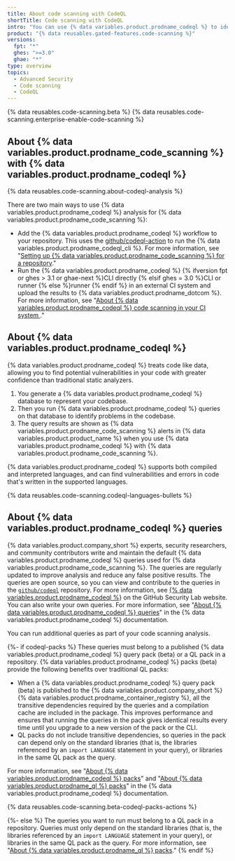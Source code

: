 ```yaml
---
title: About code scanning with CodeQL
shortTitle: Code scanning with CodeQL
intro: "You can use {% data variables.product.prodname_codeql %} to identify vulnerabilities and errors in your code. The results are shown as {% data variables.product.prodname_code_scanning %} alerts in {% data variables.product.prodname_dotcom %}."
product: "{% data reusables.gated-features.code-scanning %}"
versions:
  fpt: "*"
  ghes: ">=3.0"
  ghae: "*"
type: overview
topics:
  - Advanced Security
  - Code scanning
  - CodeQL
---
```


{% data reusables.code-scanning.beta %}
{% data reusables.code-scanning.enterprise-enable-code-scanning %}

## About {% data variables.product.prodname_code_scanning %} with {% data variables.product.prodname_codeql %}

{% data reusables.code-scanning.about-codeql-analysis %}

There are two main ways to use {% data variables.product.prodname_codeql %} analysis for {% data variables.product.prodname_code_scanning %}:

- Add the {% data variables.product.prodname_codeql %} workflow to your repository. This uses the [github/codeql-action](https://github.com/github/codeql-action/) to run the {% data variables.product.prodname_codeql_cli %}. For more information, see "[Setting up {% data variables.product.prodname_code_scanning %} for a repository](/code-security/secure-coding/automatically-scanning-your-code-for-vulnerabilities-and-errors/setting-up-code-scanning-for-a-repository#setting-up-code-scanning-using-actions)."
- Run the {% data variables.product.prodname_codeql %} {% ifversion fpt or ghes > 3.1 or ghae-next %}CLI directly {% elsif ghes = 3.0 %}CLI or runner {% else %}runner {% endif %} in an external CI system and upload the results to {% data variables.product.prodname_dotcom %}. For more information, see "[About {% data variables.product.prodname_codeql %} code scanning in your CI system ](/code-security/secure-coding/using-codeql-code-scanning-with-your-existing-ci-system/about-codeql-code-scanning-in-your-ci-system)."

## About {% data variables.product.prodname_codeql %}

{% data variables.product.prodname_codeql %} treats code like data, allowing you to find potential vulnerabilities in your code with greater confidence than traditional static analyzers.

1. You generate a {% data variables.product.prodname_codeql %} database to represent your codebase.
2. Then you run {% data variables.product.prodname_codeql %} queries on that database to identify problems in the codebase.
3. The query results are shown as {% data variables.product.prodname_code_scanning %} alerts in {% data variables.product.product_name %} when you use {% data variables.product.prodname_codeql %} with {% data variables.product.prodname_code_scanning %}.

{% data variables.product.prodname_codeql %} supports both compiled and interpreted languages, and can find vulnerabilities and errors in code that's written in the supported languages.

{% data reusables.code-scanning.codeql-languages-bullets %}

## About {% data variables.product.prodname_codeql %} queries

{% data variables.product.company_short %} experts, security researchers, and community contributors write and maintain the default {% data variables.product.prodname_codeql %} queries used for {% data variables.product.prodname_code_scanning %}. The queries are regularly updated to improve analysis and reduce any false positive results. The queries are open source, so you can view and contribute to the queries in the [`github/codeql`](https://github.com/github/codeql) repository. For more information, see [{% data variables.product.prodname_codeql %}](https://securitylab.github.com/tools/codeql) on the GitHub Security Lab website. You can also write your own queries. For more information, see "[About {% data variables.product.prodname_codeql %} queries](https://codeql.github.com/docs/writing-codeql-queries/about-codeql-queries/)" in the {% data variables.product.prodname_codeql %} documentation.

You can run additional queries as part of your code scanning analysis.

{%- if codeql-packs %}
These queries must belong to a published {% data variables.product.prodname_codeql %} query pack (beta) or a QL pack in a repository. {% data variables.product.prodname_codeql %} packs (beta) provide the following benefits over traditional QL packs:

- When a {% data variables.product.prodname_codeql %} query pack (beta) is published to the {% data variables.product.company_short %} {% data variables.product.prodname_container_registry %}, all the transitive dependencies required by the queries and a compilation cache are included in the package. This improves performance and ensures that running the queries in the pack gives identical results every time until you upgrade to a new version of the pack or the CLI.
- QL packs do not include transitive dependencies, so queries in the pack can depend only on the standard libraries (that is, the libraries referenced by an `import LANGUAGE` statement in your query), or libraries in the same QL pack as the query.

For more information, see "[About {% data variables.product.prodname_codeql %} packs](https://codeql.github.com/docs/codeql-cli/about-codeql-packs/)" and "[About {% data variables.product.prodname_ql %} packs](https://codeql.github.com/docs/codeql-cli/about-ql-packs/)" in the {% data variables.product.prodname_codeql %} documentation.

{% data reusables.code-scanning.beta-codeql-packs-actions %}

{%- else %}
The queries you want to run must belong to a QL pack in a repository. Queries must only depend on the standard libraries (that is, the libraries referenced by an `import LANGUAGE` statement in your query), or libraries in the same QL pack as the query. For more information, see "[About {% data variables.product.prodname_ql %} packs](https://codeql.github.com/docs/codeql-cli/about-ql-packs/)."
{% endif %}
